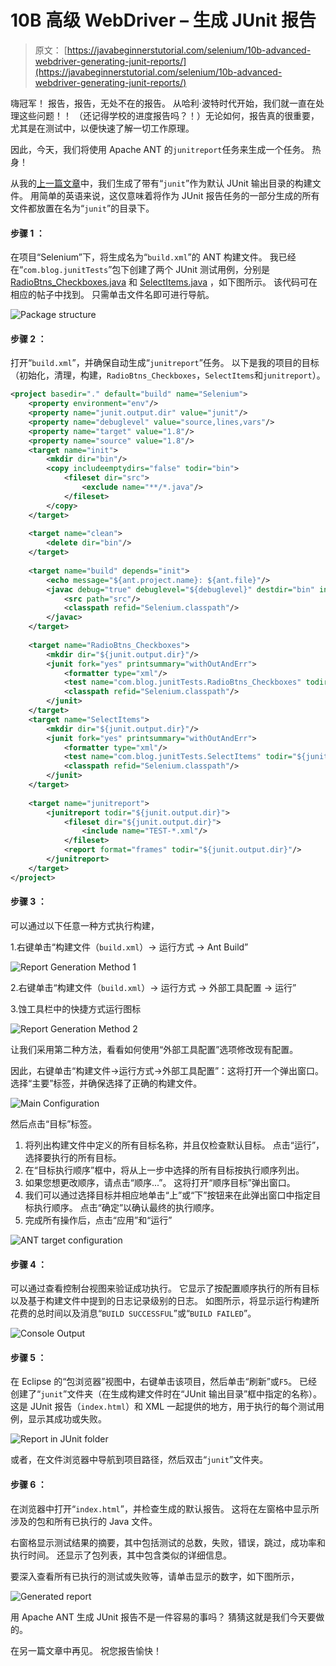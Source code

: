 # 10B 高级 WebDriver – 生成 JUnit 报告

> 原文： [https://javabeginnerstutorial.com/selenium/10b-advanced-webdriver-generating-junit-reports/](https://javabeginnerstutorial.com/selenium/10b-advanced-webdriver-generating-junit-reports/)

嗨冠军！ 报告，报告，无处不在的报告。 从哈利·波特时代开始，我们就一直在处理这些问题！！ （还记得学校的进度报告吗？！）无论如何，报告真的很重要，尤其是在测试中，以便快速了解一切工作原理。

因此，今天，我们将使用 Apache ANT 的`junitreport`任务来生成一个任务。 热身！

从我的[上一篇文章](https://javabeginnerstutorial.com/selenium/10a-advanced-webdriver-apache-ant/)中，我们生成了带有“`junit`”作为默认 JUnit 输出目录的构建文件。 用简单的英语来说，这仅意味着将作为 JUnit 报告任务的一部分生成的所有文件都放置在名为“`junit`”的目录下。

#### 步骤 1 ：

在项目“Selenium”下，将生成名为“`build.xml`”的 ANT 构建文件。 我已经在“`com.blog.junitTests`”包下创建了两个 JUnit 测试用例，分别是 [RadioBtns_Checkboxes.java](https://javabeginnerstutorial.com/selenium/9t-webdriver-handling-radio-buttons-checkboxes/) 和 [SelectItems.java](https://javabeginnerstutorial.com/selenium/9u-webdriver-select-items-two-ways/) ，如下图所示。 该代码可在相应的帖子中找到。 只需单击文件名即可进行导航。

![Package structure](img/bbbccea0a3928f2e18e1c51e8230d1e6.png)

#### 步骤 2 ：

打开“`build.xml`”，并确保自动生成“`junitreport`”任务。 以下是我的项目的目标（初始化，清理，构建，`RadioBtns_Checkboxes`，`SelectItems`和`junitreport`）。

```xml
<project basedir="." default="build" name="Selenium">
    <property environment="env"/>
    <property name="junit.output.dir" value="junit"/>
    <property name="debuglevel" value="source,lines,vars"/>
    <property name="target" value="1.8"/>
    <property name="source" value="1.8"/>
    <target name="init">
        <mkdir dir="bin"/>
        <copy includeemptydirs="false" todir="bin">
            <fileset dir="src">
                <exclude name="**/*.java"/>
            </fileset>
        </copy>
    </target>
  
    <target name="clean">
        <delete dir="bin"/>
    </target>
  
    <target name="build" depends="init">
        <echo message="${ant.project.name}: ${ant.file}"/>
        <javac debug="true" debuglevel="${debuglevel}" destdir="bin" includeantruntime="false" source="${source}" target="${target}">
            <src path="src"/>
            <classpath refid="Selenium.classpath"/>
        </javac>
    </target>
    
    <target name="RadioBtns_Checkboxes">
        <mkdir dir="${junit.output.dir}"/>
        <junit fork="yes" printsummary="withOutAndErr">
            <formatter type="xml"/>
            <test name="com.blog.junitTests.RadioBtns_Checkboxes" todir="${junit.output.dir}"/>
            <classpath refid="Selenium.classpath"/>
        </junit>
    </target>
    <target name="SelectItems">
        <mkdir dir="${junit.output.dir}"/>
        <junit fork="yes" printsummary="withOutAndErr">
            <formatter type="xml"/>
            <test name="com.blog.junitTests.SelectItems" todir="${junit.output.dir}"/>
            <classpath refid="Selenium.classpath"/>
        </junit>
    </target>
   
    <target name="junitreport">
        <junitreport todir="${junit.output.dir}">
            <fileset dir="${junit.output.dir}">
                <include name="TEST-*.xml"/>
            </fileset>
            <report format="frames" todir="${junit.output.dir}"/>
        </junitreport>
    </target>
</project>
```

#### 步骤 3 ：

可以通过以下任意一种方式执行构建，

1.右键单击“构建文件（`build.xml`）-> 运行方式 -> Ant Build”

![Report Generation Method 1](img/1f57bab2e596907cfafba4a0f756ff86.png)

2.右键单击“构建文件（`build.xml`）-> 运行方式 -> 外部工具配置 -> 运行”

3.蚀工具栏中的快捷方式运行图标

![Report Generation Method 2](img/6a5b08798471e00aeee6fc71c824d310.png)

让我们采用第二种方法，看看如何使用“外部工具配置”选项修改现有配置。

因此，右键单击“构建文件->运行方式->外部工具配置”：这将打开一个弹出窗口。 选择“主要”标签，并确保选择了正确的构建文件。

![Main Configuration](img/4fa275eb64b4fb422b00608b496fe7f8.png)

然后点击“目标”标签。

1.  将列出构建文件中定义的所有目标名称，并且仅检查默认目标。 点击“运行”，选择要执行的所有目标。
2.  在“目标执行顺序”框中，将从上一步中选择的所有目标按执行顺序列出。
3.  如果您想更改顺序，请点击“顺序...”。 这将打开“顺序目标”弹出窗口。
4.  我们可以通过选择目标并相应地单击“上”或“下”按钮来在此弹出窗口中指定目标执行顺序。 点击“确定”以确认最终的执行顺序。
5.  完成所有操作后，点击“应用”和“运行”

![ANT target configuration](img/8af13d9bb45d3942d6d51b53f17f884f.png)

#### 步骤 4 ：

可以通过查看控制台视图来验证成功执行。 它显示了按配置顺序执行的所有目标以及基于构建文件中提到的日志记录级别的日志。 如图所示，将显示运行构建所花费的总时间以及消息“`BUILD SUCCESSFUL`”或“`BUILD FAILED`”。

![Console Output](img/0fb58b99d8612d1dccb306cceb89eba4.png)

#### 步骤 5 ：

在 Eclipse 的“包浏览器”视图中，右键单击该项目，然后单击“刷新”或`F5`。 已经创建了“`junit`”文件夹（在生成构建文件时在“JUnit 输出目录”框中指定的名称）。 这是 JUnit 报告（`index.html`）和 XML 一起提供的地方，用于执行的每个测试用例，显示其成功或失败。

![Report in JUnit folder](img/c5e6944f046312e1960f0c4919875688.png)

或者，在文件浏览器中导航到项目路径，然后双击“`junit`”文件夹。

#### 步骤 6 ：

在浏览器中打开“`index.html`”，并检查生成的默认报告。 这将在左窗格中显示所涉及的包和所有已执行的 Java 文件。

右窗格显示测试结果的摘要，其中包括测试的总数，失败，错误，跳过，成功率和执行时间。 还显示了包列表，其中包含类似的详细信息。

要深入查看所有已执行的测试或失败等，请单击显示的数字，如下图所示，

![Generated report](img/f6fcd46485176dabfbaa70e1208db3aa.png)

用 Apache ANT 生成 JUnit 报告不是一件容易的事吗？ 猜猜这就是我们今天要做的。

在另一篇文章中再见。 祝您报告愉快！
